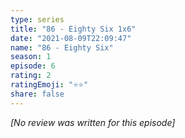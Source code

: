 ```yaml
---
type: series
title: "86 - Eighty Six 1x6"
date: "2021-08-09T22:09:47"
name: "86 - Eighty Six"
season: 1
episode: 6
rating: 2
ratingEmoji: "⭐️⭐️"
share: false
---
```


_[No review was written for this episode]_
